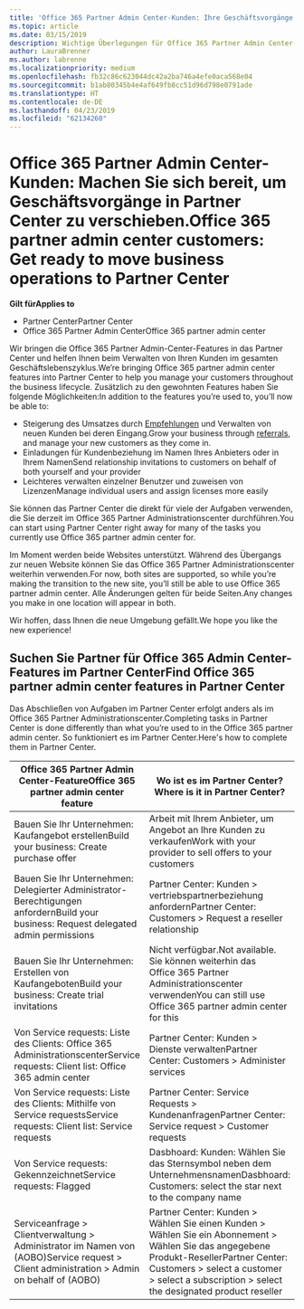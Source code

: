 ```yaml
---
title: 'Office 365 Partner Admin Center-Kunden: Ihre Geschäftsvorgänge werden auf das Partner Center| Partner Center übertragen'
ms.topic: article
ms.date: 03/15/2019
description: Wichtige Überlegungen für Office 365 Partner Admin Center-Kunden bei der Migration zum Partner Center
author: LauraBrenner
ms.author: labrenne
ms.localizationpriority: medium
ms.openlocfilehash: fb32c86c623044dc42a2ba746a4efe0aca568e04
ms.sourcegitcommit: b1ab80345b4e4af649fb8cc51d96d798e0791ade
ms.translationtype: HT
ms.contentlocale: de-DE
ms.lasthandoff: 04/23/2019
ms.locfileid: "62134260"
---
```

# <a name="office-365-partner-admin-center-customers-get-ready-to-move-business-operations-to-partner-center"></a><span data-ttu-id="992f9-103">Office 365 Partner Admin Center-Kunden: Machen Sie sich bereit, um Geschäftsvorgänge in Partner Center zu verschieben.</span><span class="sxs-lookup"><span data-stu-id="992f9-103">Office 365 partner admin center customers: Get ready to move business operations to Partner Center</span></span>

<span data-ttu-id="992f9-104">**Gilt für**</span><span class="sxs-lookup"><span data-stu-id="992f9-104">**Applies to**</span></span> 

- <span data-ttu-id="992f9-105">Partner Center</span><span class="sxs-lookup"><span data-stu-id="992f9-105">Partner Center</span></span>
- <span data-ttu-id="992f9-106">Office 365 Partner Admin Center</span><span class="sxs-lookup"><span data-stu-id="992f9-106">Office 365 partner admin center</span></span>

<span data-ttu-id="992f9-107">Wir bringen die Office 365 Partner Admin-Center-Features in das Partner Center und helfen Ihnen beim Verwalten von Ihren Kunden im gesamten Geschäftslebenszyklus.</span><span class="sxs-lookup"><span data-stu-id="992f9-107">We’re bringing Office 365 partner admin center features into Partner Center to help you manage your customers throughout the business lifecycle.</span></span> <span data-ttu-id="992f9-108">Zusätzlich zu den gewohnten Features haben Sie folgende Möglichkeiten:</span><span class="sxs-lookup"><span data-stu-id="992f9-108">In addition to the features you’re used to, you’ll now be able to:</span></span> 

*  <span data-ttu-id="992f9-109">Steigerung des Umsatzes durch [Empfehlungen](referrals.md) und Verwalten von neuen Kunden bei deren Eingang.</span><span class="sxs-lookup"><span data-stu-id="992f9-109">Grow your business through [referrals](referrals.md), and manage your new customers as they come in.</span></span>
*  <span data-ttu-id="992f9-110">Einladungen für Kundenbeziehung im Namen Ihres Anbieters oder in Ihrem Namen</span><span class="sxs-lookup"><span data-stu-id="992f9-110">Send relationship invitations to customers on behalf of both yourself and your provider</span></span>
*  <span data-ttu-id="992f9-111">Leichteres verwalten einzelner Benutzer und zuweisen von Lizenzen</span><span class="sxs-lookup"><span data-stu-id="992f9-111">Manage individual users and assign licenses more easily</span></span>

<span data-ttu-id="992f9-112">Sie können das Partner Center die direkt für viele der Aufgaben verwenden, die Sie derzeit im Office 365 Partner Administrationscenter durchführen.</span><span class="sxs-lookup"><span data-stu-id="992f9-112">You can start using Partner Center right away for many of the tasks you currently use Office 365 partner admin center for.</span></span> 

<span data-ttu-id="992f9-113">Im Moment werden beide Websites unterstützt. Während des Übergangs zur neuen Website können Sie das Office 365 Partner Administrationscenter weiterhin verwenden.</span><span class="sxs-lookup"><span data-stu-id="992f9-113">For now, both sites are supported, so while you’re making the transition to the new site, you’ll still be able to use Office 365 partner admin center.</span></span> <span data-ttu-id="992f9-114">Alle Änderungen gelten für beide Seiten.</span><span class="sxs-lookup"><span data-stu-id="992f9-114">Any changes you make in one location will appear in both.</span></span>

<span data-ttu-id="992f9-115">Wir hoffen, dass Ihnen die neue Umgebung gefällt.</span><span class="sxs-lookup"><span data-stu-id="992f9-115">We hope you like the new experience!</span></span>

## <a name="find-office-365-partner-admin-center-features-in-partner-center"></a><span data-ttu-id="992f9-116">Suchen Sie Partner für Office 365 Admin Center-Features im Partner Center</span><span class="sxs-lookup"><span data-stu-id="992f9-116">Find Office 365 partner admin center features in Partner Center</span></span>

<span data-ttu-id="992f9-117">Das Abschließen von Aufgaben im Partner Center erfolgt anders als im Office 365 Partner Administrationscenter.</span><span class="sxs-lookup"><span data-stu-id="992f9-117">Completing tasks in Partner Center is done differently than what you’re used to in the Office 365 partner admin center.</span></span> <span data-ttu-id="992f9-118">So funktioniert es im Partner Center.</span><span class="sxs-lookup"><span data-stu-id="992f9-118">Here's how to complete them in Partner Center.</span></span>

| <span data-ttu-id="992f9-119">Office 365 Partner Admin Center-Feature</span><span class="sxs-lookup"><span data-stu-id="992f9-119">Office 365 partner admin center feature</span></span>                       | <span data-ttu-id="992f9-120">Wo ist es im Partner Center?</span><span class="sxs-lookup"><span data-stu-id="992f9-120">Where is it in Partner Center?</span></span> | 
|   -----------------------------------------------  | -------------- |
| <span data-ttu-id="992f9-121">Bauen Sie Ihr Unternehmen: Kaufangebot erstellen</span><span class="sxs-lookup"><span data-stu-id="992f9-121">Build your business: Create purchase offer</span></span> | <span data-ttu-id="992f9-122">Arbeit mit Ihrem Anbieter, um Angebot an Ihre Kunden zu verkaufen</span><span class="sxs-lookup"><span data-stu-id="992f9-122">Work with your provider to sell offers to your customers</span></span> |
| <span data-ttu-id="992f9-123">Bauen Sie Ihr Unternehmen: Delegierter Administrator-Berechtigungen anfordern</span><span class="sxs-lookup"><span data-stu-id="992f9-123">Build your business: Request delegated admin permissions</span></span> | <span data-ttu-id="992f9-124">Partner Center: Kunden > vertriebspartnerbeziehung anfordern</span><span class="sxs-lookup"><span data-stu-id="992f9-124">Partner Center: Customers > Request a reseller relationship</span></span> |
| <span data-ttu-id="992f9-125">Bauen Sie Ihr Unternehmen: Erstellen von Kaufangeboten</span><span class="sxs-lookup"><span data-stu-id="992f9-125">Build your business: Create trial invitations</span></span> | <span data-ttu-id="992f9-126">Nicht verfügbar.</span><span class="sxs-lookup"><span data-stu-id="992f9-126">Not available.</span></span> <span data-ttu-id="992f9-127">Sie können weiterhin das Office 365 Partner Administrationscenter verwenden</span><span class="sxs-lookup"><span data-stu-id="992f9-127">You can still use Office 365 partner admin center for this</span></span> |
| <span data-ttu-id="992f9-128">Von Service requests: Liste des Clients: Office 365 Administrationscenter</span><span class="sxs-lookup"><span data-stu-id="992f9-128">Service requests: Client list: Office 365 admin center</span></span> | <span data-ttu-id="992f9-129">Partner Center: Kunden > Dienste verwalten</span><span class="sxs-lookup"><span data-stu-id="992f9-129">Partner Center: Customers > Administer services</span></span> |
| <span data-ttu-id="992f9-130">Von Service requests: Liste des Clients: Mithilfe von Service requests</span><span class="sxs-lookup"><span data-stu-id="992f9-130">Service requests: Client list: Service requests</span></span> | <span data-ttu-id="992f9-131">Partner Center: Service Requests > Kundenanfragen</span><span class="sxs-lookup"><span data-stu-id="992f9-131">Partner Center: Service request > Customer requests</span></span> |
| <span data-ttu-id="992f9-132">Von Service requests: Gekennzeichnet</span><span class="sxs-lookup"><span data-stu-id="992f9-132">Service requests: Flagged</span></span> | <span data-ttu-id="992f9-133">Dasbhoard: Kunden: Wählen Sie das Sternsymbol neben dem Unternehmensnamen</span><span class="sxs-lookup"><span data-stu-id="992f9-133">Dasbhoard: Customers: select the star next to the company name</span></span> |
| <span data-ttu-id="992f9-134">Serviceanfrage > Clientverwaltung > Administrator im Namen von (AOBO)</span><span class="sxs-lookup"><span data-stu-id="992f9-134">Service request > Client administration > Admin on behalf of (AOBO)</span></span> | <span data-ttu-id="992f9-135">Partner Center: Kunden > Wählen Sie einen Kunden > Wählen Sie ein Abonnement > Wählen Sie das angegebene Produkt-Reseller</span><span class="sxs-lookup"><span data-stu-id="992f9-135">Partner Center: Customers > select a customer > select a subscription > select the designated product reseller</span></span> |

